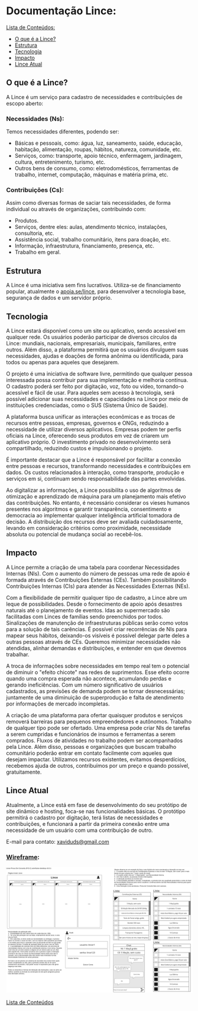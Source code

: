 # Documentação Lince:
[Lista de Conteúdos:](#documentação-lince)
- [O que é a Lince?](#o-que-é-a-lince)
- [Estrutura](#estrutura)
- [Tecnologia](#tecnologia)
- [Impacto](#impacto)
- [Lince Atual](#lince-atual)

## O que é a Lince?

A Lince é um serviço para cadastro de necessidades e contribuições de escopo aberto:

### Necessidades (Ns):

Temos necessidades diferentes, podendo ser:

- Básicas e pessoais, como: água, luz, saneamento, saúde, educação, habitação, alimentação, roupas, hábitos, natureza, comunidade, etc.
- Serviços, como: transporte, apoio técnico, enfermagem, jardinagem, cultura, entretenimento, turismo, etc.
- Outros bens de consumo, como: eletrodomésticos, ferramentas de trabalho, internet, computação, máquinas e matéria prima, etc.

### Contribuições (Cs):

Assim como diversas formas de saciar tais necessidades, de forma individual ou através de organizações, contribuindo com:

 - Produtos.
 - Serviços, dentre eles: aulas, atendimento técnico, instalações, consultoria, etc.
 - Assistência social, trabalho comunitário, itens para doação, etc.
 - Informação, infraestrutura, financiamento, presença, etc.
 - Trabalho em geral.

## Estrutura

A Lince é uma iniciativa sem fins lucrativos. Utiliza-se de financiamento popular, atualmente o [apoia.se/lince](https://www.apoia.se/lince), para desenvolver a tecnologia base, segurança de dados e um servidor próprio.

## Tecnologia

A Lince estará disponível como um site ou aplicativo, sendo acessível em qualquer rede. Os usuários poderão participar de diversos círculos da Lince: mundiais, nacionais, empresariais, municipais, familiares, entre outros. Além disso, a plataforma permitirá que os usuários divulguem suas necessidades, ajudas e doações de forma anônima ou identificada, para todos ou apenas para aqueles que desejarem.

O projeto é uma iniciativa de software livre, permitindo que qualquer pessoa interessada possa contribuir para sua implementação e melhoria contínua. O cadastro poderá ser feito por digitação, voz, foto ou vídeo, tornando-o acessível e fácil de usar. Para aqueles sem acesso à tecnologia, será possível adicionar suas necessidades e capacidades na Lince por meio de instituições credenciadas, como o SUS (Sistema Único de Saúde).

A plataforma busca unificar as interações econômicas e as trocas de recursos entre pessoas, empresas, governos e ONGs, reduzindo a necessidade de utilizar diversos aplicativos. Empresas podem ter perfis oficiais na Lince, oferecendo seus produtos em vez de criarem um aplicativo próprio. O investimento privado no desenvolvimento será compartilhado, reduzindo custos e impulsionando o projeto.

É importante destacar que a Lince é responsável por facilitar a conexão entre pessoas e recursos, transformando necessidades e contribuições em dados. Os custos relacionados à interação, como transporte, produção e serviços em si, continuam sendo responsabilidade das partes envolvidas.

Ao digitalizar as informações, a Lince possibilita o uso de algoritmos de otimização e aprendizado de máquina para um planejamento mais efetivo das contribuições. No entanto, é necessário considerar os vieses humanos presentes nos algoritmos e garantir transparência, consentimento e democracia ao implementar qualquer inteligência artificial tomadora de decisão. A distribuição dos recursos deve ser avaliada cuidadosamente, levando em consideração critérios como proximidade, necessidade absoluta ou potencial de mudança social ao recebê-los.

## Impacto

A Lince permite a criação de uma tabela para coordenar Necessidades Internas (NIs). Com o aumento do número de pessoas uma rede de apoio é formada através de Contribuições Externas (CEs). Também possibilitando Contribuições Internas (CIs) para atender às Necessidades Externas (NEs).

Com a flexibilidade de permitir qualquer tipo de cadastro, a Lince abre um leque de possibilidades. Desde o fornecimento de apoio após desastres naturais até o planejamento de eventos. Idas ao supermercado são facilitadas com Linces de famílias sendo preenchidos por todos. Sinalizações de manutenção de infraestruturas públicas serão como votos para a solução de tais carências. É possível criar recorrências de NIs para mapear seus hábitos, deixando-os visíveis é possível delegar parte deles a outras pessoas através de CEs. Queremos minimizar necessidades não atendidas, alinhar demandas e distribuições, e entender em que devemos trabalhar.

A troca de informações sobre necessidades em tempo real tem o potencial de diminuir o "efeito chicote" nas redes de suprimentos. Esse efeito ocorre quando uma compra esperada não acontece, acumulando perdas e gerando ineficiências. Com um número significativo de usuários cadastrados, as previsões de demanda podem se tornar desnecessárias; juntamente de uma diminuição de superprodução e falta de atendimento por informações de mercado incompletas.

A criação de uma plataforma para ofertar quaisquer produtos e serviços removerá barreiras para pequenos empreendedores e autônomos. Trabalho de qualquer tipo pode ser ofertado. Uma empresa pode criar NIs de tarefas a serem cumpridas e funcionários de insumos e ferramentas a serem comprados. Fluxos de atividades no trabalho podem ser acompanhados pela Lince. Além disso, pessoas e organizações que buscam trabalho comunitário poderão entrar em contato facilmente com aqueles que desejam impactar. Utilizamos recursos existentes, evitamos desperdícios, recebemos ajuda de outros, contribuímos por um preço e quando possível, gratuitamente.

## Lince Atual

Atualmente, a Lince está em fase de desenvolvimento do seu protótipo de site dinâmico e hosting, foca-se nas funcionalidades básicas. O protótipo permitirá o cadastro por digitação, terá listas de necessidades e contribuições, e funcionará a partir da primeira conexão entre uma necessidade de um usuário com uma contribuição de outro.

E-mail para contato: [xaviduds@gmail.com](mailto:xaviduds@gmail.com)

### [Wireframe](https://github.com/lince-social/lince/blob/main/fotos/Lince%20Wireframe%20website%20desktop%20v0.0.1.png):

![Wireframe](https://github.com/lince-social/lince/blob/main/fotos/Lince%20Wireframe%20website%20desktop%20v0.0.1.png)

[Lista de Conteúdos](#documentação-lince)
